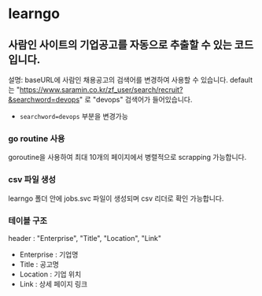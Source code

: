 # learngo

## 사람인 사이트의 기업공고를 자동으로 추출할 수 있는 코드입니다.

설명: 
baseURL에 사람인 채용공고의 검색어를 변경하여 사용할 수 있습니다.
default는 "https://www.saramin.co.kr/zf_user/search/recruit?&searchword=devops" 로 "devops" 검색어가 들어있습니다.
* `searchword=devops` 부분을 변경가능 


### go routine 사용
goroutine을 사용하여 최대 10개의 페이지에서 병렬적으로 scrapping 가능합니다.

### csv 파일 생성
learngo 폴더 안에 jobs.svc 파일이 생성되며 csv 리더로 확인 가능합니다.

### 테이블 구조
header : "Enterprise", "Title", "Location", "Link"
- Enterprise : 기업명
- Title : 공고명
- Location : 기업 위치
- Link : 상세 페이지 링크
